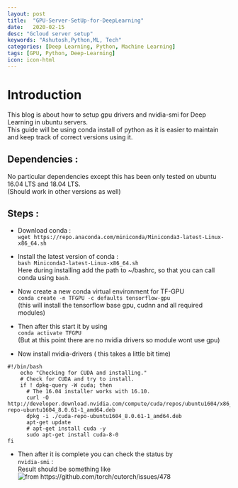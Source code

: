```yaml
---
layout: post
title:  "GPU-Server-SetUp-for-DeepLearning"
date:   2020-02-15
desc: "Gcloud server setup"
keywords: "Ashutosh,Python,ML, Tech"
categories: [Deep Learning, Python, Machine Learning]
tags: [GPU, Python, Deep-Learning]
icon: icon-html
---
```


# Introduction 
This blog is about how to setup gpu drivers and nvidia-smi for Deep Learning in ubuntu servers.        
This guide will be using conda install of python as it is easier to maintain and keep track of correct versions using it.

## Dependencies :
No particular dependencies except this has been only tested on ubuntu 16.04 LTS and 18.04 LTS.        
(Should work in other versions as well)

## Steps : 
- Download conda :        
`wget https://repo.anaconda.com/miniconda/Miniconda3-latest-Linux-x86_64.sh`

- Install the latest version of conda :       
`bash Miniconda3-latest-Linux-x86_64.sh`            
Here during installing add the path to ~/bashrc, so that you can call conda using `bash`.

- Now create a new conda virtual environment for TF-GPU       
`conda create -n TFGPU -c defaults tensorflow-gpu`   
(this will install the tensorflow base gpu, cudnn and all required modules)

- Then after this start it by using    
`conda activate TFGPU`       
(But at this point there are no nvidia drivers so module wont use gpu)

- Now install nvidia-drivers ( this takes a little bit time)

```
#!/bin/bash                
	echo "Checking for CUDA and installing."          
	# Check for CUDA and try to install.             
	if ! dpkg-query -W cuda; then
	  # The 16.04 installer works with 16.10.
	  curl -O http://developer.download.nvidia.com/compute/cuda/repos/ubuntu1604/x86_64/cuda-repo-ubuntu1604_8.0.61-1_amd64.deb
	  dpkg -i ./cuda-repo-ubuntu1604_8.0.61-1_amd64.deb
	  apt-get update
	  # apt-get install cuda -y
	  sudo apt-get install cuda-8-0
fi
```

- Then after it is complete you can check the status by   
`nvidia-smi` :    
Result should be something like 
![from https://github.com/torch/cutorch/issues/478 ](https://camo.githubusercontent.com/98d45361d9e667750865d2b2574d22921b875214/68747470733a2f2f7331342e706f7374696d672e696f2f36686d7a656f616f782f696d6167652e706e67)
